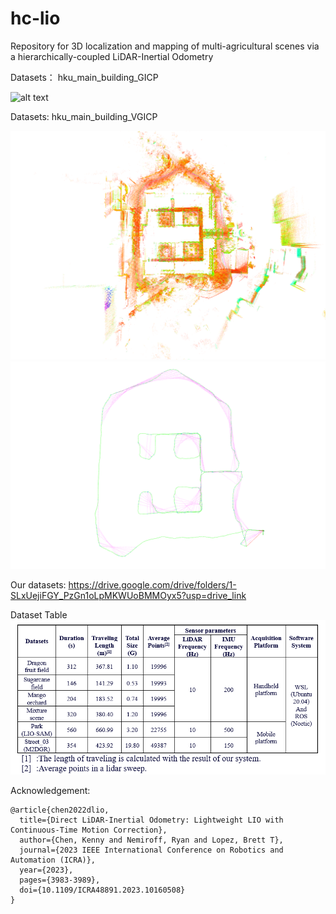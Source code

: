 <!--
 * @Author: piluohong 1912694135@qq.com
 * @Date: 2024-03-04 16:27:35
 * @LastEditors: piluohong 1912694135@qq.com
 * @LastEditTime: 2024-03-07 19:04:52
 * @FilePath: /slam/hhh_ws/src/hc-lio/README.md
 * @Description: 3D localization and mapping of multi-agricultural scenes via a hierarchically-coupled LiDAR-Inertial Odometry
-->
# hc-lio
Repository for 3D localization and mapping of multi-agricultural scenes via a hierarchically-coupled LiDAR-Inertial Odometry


Datasets： hku_main_building_GICP

![alt text](figures/hku_main_building.png)

Datasets: hku_main_building_VGICP

![alt text](figures/hku_main_building_VGICP.png)
![alt text](figures/hku_main_building_traj_VGICP.png)

Our datasets: https://drive.google.com/drive/folders/1-SLxUejiFGY_PzGn1oLpMKWUoBMMOyx5?usp=drive_link

Dataset Table
![alt text](figures/dataset_table.png)


Acknowledgement:
```
@article{chen2022dlio,
  title={Direct LiDAR-Inertial Odometry: Lightweight LIO with Continuous-Time Motion Correction},
  author={Chen, Kenny and Nemiroff, Ryan and Lopez, Brett T},
  journal={2023 IEEE International Conference on Robotics and Automation (ICRA)},
  year={2023},
  pages={3983-3989},
  doi={10.1109/ICRA48891.2023.10160508}
}